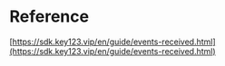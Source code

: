 # Reference
[https://sdk.key123.vip/en/guide/events-received.html](https://sdk.key123.vip/en/guide/events-received.html)